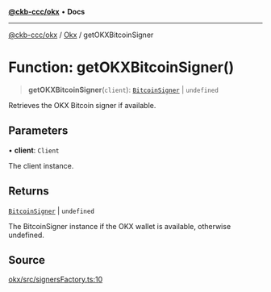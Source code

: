 [**@ckb-ccc/okx**](README.md) • **Docs**

***

[@ckb-ccc/okx](README.md) / [Okx](Namespace.Okx.md) / getOKXBitcoinSigner

# Function: getOKXBitcoinSigner()

> **getOKXBitcoinSigner**(`client`): [`BitcoinSigner`](Okx.Class.BitcoinSigner.md) \| `undefined`

Retrieves the OKX Bitcoin signer if available.

## Parameters

• **client**: `Client`

The client instance.

## Returns

[`BitcoinSigner`](Okx.Class.BitcoinSigner.md) \| `undefined`

The BitcoinSigner instance if the OKX wallet is available, otherwise undefined.

## Source

[okx/src/signersFactory.ts:10](https://github.com/SpectreMercury/ccc/blob/df48adb02ef9cfbc211311f00ecef869462de5fa/packages/okx/src/signersFactory.ts#L10)
